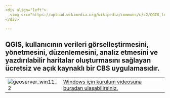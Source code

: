 ```yaml
---
<div align="left">
  <img src="https://upload.wikimedia.org/wikipedia/commons/c/c2/QGIS_logo%2C_2017.svg">
</div>

---
```


QGIS, kullanıcının verileri görselleştirmesini, yönetmesini, düzenlemesini, analiz etmesini ve yazdırılabilir haritalar oluşturmasını sağlayan ücretsiz ve açık kaynaklı bir CBS uygulamasıdır.
---   

|  | |
|-----------|-------------|
| ![geoserver_win11_2](https://user-images.githubusercontent.com/95212909/177105030-c49b3f67-e248-4af6-bf15-23921d057f35.png) |[Windows için kurulum videosuna buradan ulaşabilirsiniz.](https://www.youtube.com/watch?v=oTz2nOHUqWk) |
